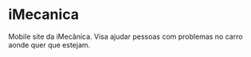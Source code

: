 # iMecanica
Mobile site da iMecânica.
Visa ajudar pessoas com problemas no carro aonde quer que estejam.
